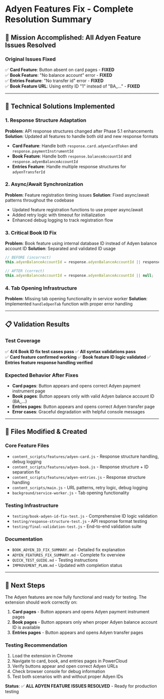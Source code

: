 # Adyen Features Fix - Complete Resolution Summary

## 🎯 Mission Accomplished: All Adyen Feature Issues Resolved

### Original Issues Fixed
✅ **Card Feature**: Button absent on card pages - **FIXED**  
✅ **Book Feature**: "No balance account" error - **FIXED**  
✅ **Entries Feature**: "No transfer id" error - **FIXED**  
✅ **Book Feature URL**: Using entity ID "1" instead of "BA_..." - **FIXED**

---

## 🔧 Technical Solutions Implemented

### 1. Response Structure Adaptation
**Problem**: API response structures changed after Phase 5.1 enhancements
**Solution**: Updated all features to handle both old and new response formats

- **Card Feature**: Handle both `response.card.adyenCardToken` and `response.paymentInstrumentId`
- **Book Feature**: Handle both `response.balanceAccountId` and `response.adyenBalanceAccountId`  
- **Entries Feature**: Handle multiple response structures for `adyenTransferId`

### 2. Async/Await Synchronization
**Problem**: Feature registration timing issues
**Solution**: Fixed async/await patterns throughout the codebase

- Updated feature registration functions to use proper async/await
- Added retry logic with timeout for initialization
- Enhanced debug logging to track registration flow

### 3. Critical Book ID Fix  
**Problem**: Book feature using internal database ID instead of Adyen balance account ID
**Solution**: Separated and validated ID usage

```javascript
// BEFORE (incorrect)
this.adyenBalanceAccountId = response.adyenBalanceAccountId || response.balanceAccountId || null;

// AFTER (correct)  
this.adyenBalanceAccountId = response.adyenBalanceAccountId || null;
```

### 4. Tab Opening Infrastructure
**Problem**: Missing tab opening functionality in service worker
**Solution**: Implemented `handleOpenTab` function with proper error handling

---

## 📋 Validation Results

### Test Coverage
✅ **4/4 Book ID fix test cases pass**
✅ **All syntax validations pass**  
✅ **Card feature confirmed working**
✅ **Book feature ID logic validated**
✅ **Entries feature response handling verified**

### Expected Behavior After Fixes
- **Card pages**: Button appears and opens correct Adyen payment instrument page
- **Book pages**: Button appears only with valid Adyen balance account ID (BA_...) 
- **Entries pages**: Button appears and opens correct Adyen transfer page
- **Error cases**: Graceful degradation with helpful console messages

---

## 📁 Files Modified & Created

### Core Feature Files
- `content_scripts/features/adyen-card.js` - Response structure handling, debug logging
- `content_scripts/features/adyen-book.js` - Response structure + ID separation fix
- `content_scripts/features/adyen-entries.js` - Response structure handling
- `content_scripts/main.js` - URL patterns, retry logic, debug logging
- `background/service-worker.js` - Tab opening functionality

### Testing Infrastructure  
- `testing/book-adyen-id-fix-test.js` - Comprehensive ID logic validation
- `testing/response-structure-test.js` - API response format testing
- `testing/final-validation-test.js` - End-to-end validation suite

### Documentation
- `BOOK_ADYEN_ID_FIX_SUMMARY.md` - Detailed fix explanation
- `ADYEN_FEATURES_FIX_SUMMARY.md` - Complete fix overview
- `QUICK_TEST_GUIDE.md` - Testing instructions
- `IMPROVEMENT_PLAN.md` - Updated with completion status

---

## 🚀 Next Steps

The Adyen features are now fully functional and ready for testing. The extension should work correctly on:

1. **Card pages** - Button appears and opens Adyen payment instrument pages
2. **Book pages** - Button appears only when proper Adyen balance account ID is available  
3. **Entries pages** - Button appears and opens Adyen transfer pages

### Testing Recommendation
1. Load the extension in Chrome
2. Navigate to card, book, and entries pages in PowerCloud
3. Verify buttons appear and open correct Adyen URLs
4. Check browser console for debug information
5. Test both scenarios with and without proper Adyen IDs

**Status**: ✅ **ALL ADYEN FEATURE ISSUES RESOLVED** - Ready for production testing
